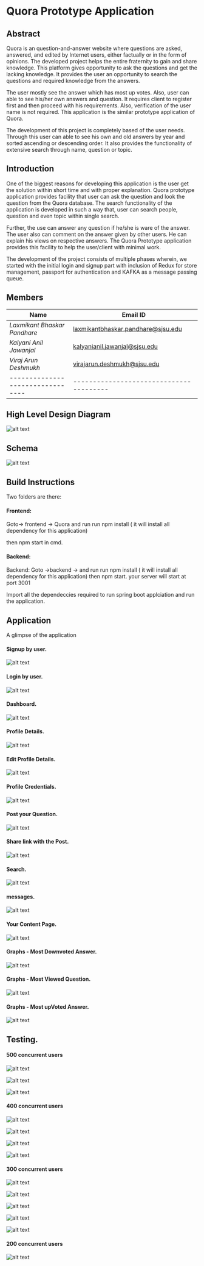 # Quora Prototype Application 

## Abstract 

Quora is an question-and-answer website where questions are asked, answered, and edited by Internet users, either factually or in the form of opinions. The developed project helps the entire fraternity to gain and share knowledge. This platform gives opportunity to ask the questions and get the lacking knowledge. It provides the user an opportunity to search the questions and required knowledge from the answers.

The user mostly see the answer which has most up votes. Also, user can able to see his/her own answers and question. It requires client to register first and then proceed with his requirements. Also, verification of the user name is not required. This application is the similar prototype application of Quora. 

The development of this project is completely based of the user needs. Through this user can able to see his own and old answers by year and sorted ascending or descending order. It also provides the functionality of extensive search through name, question or topic.

## Introduction

One of the biggest reasons for developing this application is the user get the solution within short time and with proper explanation. Quora prototype application provides facility that user can ask the question and look the question from the Quora database. The search functionality of the application is developed in such a way that, user can search people, question and even topic within single search.

Further, the use can answer any question if he/she is ware of the answer. The user also can comment on the answer given by other users. He can explain his views on respective answers. The Quora Prototype application provides this facility to help the user/client with minimal work.

The development of the project consists of multiple phases wherein, we started with the initial login and signup part with inclusion of Redux for store management, passport for authentication and KAFKA as a message passing queue.


## Members 

   | Name                           |              Email ID                 | 
   |--------------------------------|---------------------------------------|
   | *Laxmikant Bhaskar Pandhare*   |   laxmikantbhaskar.pandhare@sjsu.edu  |
   | *Kalyani Anil Jawanjal*        |   kalyanianil.jawanjal@sjsu.edu       |
   | *Viraj Arun Deshmukh*          |   virajarun.deshmukh@sjsu.edu         |
   |--------------------------------|---------------------------------------|
   

## High Level Design Diagram
![alt text](https://github.com/KalyaniJawanjal-design/Quora-Prototype-Application/blob/master/images/High%20Level%20Design.png)

## Schema
![alt text](https://github.com/laxmikantbpandhare/Quora-Prototype-Application/blob/master/images/Schema.png)

## Build Instructions

Two folders are there: 

#### Frontend: 

Goto-> frontend -> Quora and run run npm install ( it will install all dependency for this application) 

then npm start in cmd. 

#### Backend: 

Backend: Goto ->backend -> and run run npm install ( it will install all dependency for this application) then npm start. your server will start at port 3001

Import all the dependeccies required to run spring boot applciation and run the application.


## Application
A glimpse of the application

#### Signup by user.

![alt text](https://github.com/laxmikantbpandhare/Quora-Prototype-Application/blob/master/images/Signup.png)

#### Login by user.

![alt text](https://github.com/laxmikantbpandhare/Quora-Prototype-Application/blob/master/images/Login%20in%20image.png)

#### Dashboard.

![alt text](https://github.com/laxmikantbpandhare/Quora-Prototype-Application/blob/master/images/Dashboard.png)

#### Profile Details.

![alt text](https://github.com/laxmikantbpandhare/Quora-Prototype-Application/blob/master/images/Profile%20Details.png)

#### Edit Profile Details.

![alt text](https://github.com/laxmikantbpandhare/Quora-Prototype-Application/blob/master/images/Profile%20Personal%20Details.png)

#### Profile Credentials.

![alt text](https://github.com/laxmikantbpandhare/Quora-Prototype-Application/blob/master/images/Profile%20Credentials.png)

#### Post your Question.

![alt text](https://github.com/laxmikantbpandhare/Quora-Prototype-Application/blob/master/images/post%20your%20question.png)

#### Share link with the Post.

![alt text](https://github.com/laxmikantbpandhare/Quora-Prototype-Application/blob/master/images/Share%20link%20with%20question%20Post.png)

#### Search.

![alt text](https://github.com/laxmikantbpandhare/Quora-Prototype-Application/blob/master/images/Search.png)

#### messages.

![alt text](https://github.com/laxmikantbpandhare/Quora-Prototype-Application/blob/master/images/messages.png)

#### Your Content Page.

![alt text](https://github.com/laxmikantbpandhare/Quora-Prototype-Application/blob/master/images/your%20content%20page.png)

#### Graphs - Most Downvoted Answer.

![alt text](https://github.com/KalyaniJawanjal-design/Quora-Prototype-Application/blob/master/images/Graph%20Moost%20doownvotes%20answer.png)

#### Graphs - Most Viewed Question.

![alt text](https://github.com/laxmikantbpandhare/Quora-Prototype-Application/blob/master/images/Graphs%20Most%20Viewed%20Questions.png)

#### Graphs - Most upVoted Answer.

![alt text](https://github.com/laxmikantbpandhare/Quora-Prototype-Application/blob/master/images/Graphs%20Most%20upVotes%20Answers.png)



## Testing.

#### 500 concurrent users

![alt text](https://github.com/laxmikantbpandhare/Quora-Prototype-Application/blob/master/images/test%20case%20images%202.png)

![alt text](https://github.com/laxmikantbpandhare/Quora-Prototype-Application/blob/master/images/test%20case%20images%201.png)

![alt text](https://github.com/laxmikantbpandhare/Quora-Prototype-Application/blob/master/images/test%20case%20images%203.png)


#### 400 concurrent users

![alt text](https://github.com/laxmikantbpandhare/Quora-Prototype-Application/blob/master/images/test%20case%20images%204.png)

![alt text](https://github.com/laxmikantbpandhare/Quora-Prototype-Application/blob/master/images/test%20case%20images%205.png)

![alt text](https://github.com/laxmikantbpandhare/Quora-Prototype-Application/blob/master/images/test%20case%20images%206.png)

![alt text](https://github.com/laxmikantbpandhare/Quora-Prototype-Application/blob/master/images/test%20case%20images%207.png)


#### 300 concurrent users

![alt text](https://github.com/laxmikantbpandhare/Quora-Prototype-Application/blob/master/images/test%20case%20images%208.png)

![alt text](https://github.com/laxmikantbpandhare/Quora-Prototype-Application/blob/master/images/test%20case%20images%209.png)

![alt text](https://github.com/laxmikantbpandhare/Quora-Prototype-Application/blob/master/images/test%20case%20images%2010.png)

![alt text](https://github.com/laxmikantbpandhare/Quora-Prototype-Application/blob/master/images/test%20case%20images%2011.png)

![alt text](https://github.com/laxmikantbpandhare/Quora-Prototype-Application/blob/master/images/test%20case%20images%2012.png)

#### 200 concurrent users

![alt text](https://github.com/laxmikantbpandhare/Quora-Prototype-Application/blob/master/images/test%20case%20images%2013.png)

